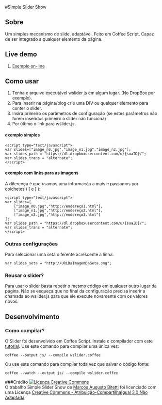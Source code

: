 #Simple Slider Show

## Sobre
Um simples mecanismo de slide, adaptável. Feito em Coffee Script.
Capaz de ser integrado a qualquer elemento da página.

## Live demo
1. [Exemplo on-line][1]


## Como usar
1. Tenha o arquivo executável wslider.js em algum lugar. (No DropBox por exemplo).
1. Para inserir na página/blog crie uma DIV ou qualquer elemento para conter o slider.
1. Insira primeiro os parâmetros de configuração (se estes parâmetros não forem inseridos primeiro o slider não funciona)
1. Por último o link para wslider.js.

#### exemplo simples

    <script type="text/javascript">
    var slides=["image_n0.jpg","image_n1.jpg","image_n2.jpg"];
    var slides_path = "https://dl.dropboxusercontent.com/u/{suaID}/";
    var slides_trans = "alternate";
    </script>

#### exemplo com links para as imagens
A diferença é que usamos uma informação a mais e passamos por colchetes ( [ e ] ):

    <script type="text/javascript">
    var slides=[
        ["image_n0.jpg","http://endereço1.html"],
        ["image_n1.jpg","http://endereço2.html"],
        ["image_n2.jpg","http://endereço3.html"]
    ];
    var slides_path = "https://dl.dropboxusercontent.com/u/{suaID}/";
    var slides_trans = "alternate";
    </script>

### Outras configurações
Para selecionar uma seta diferente acrescente a linha:

    var slides_seta = "http://URLDaImagemDaSeta.png";

### Reusar o slider?
Para usar o slider basta repetir o mesmo código em qualquer outro lugar da página.
Não se esqueça que no final da configuração precisa inserir a chamada ao wslider.js para que ele execute novamente com os valores novos.


## Desenvolvimento
### Como compilar?
O Slider foi desenvolvido em Coffee Script.
Instale o compilador com este [tutorial][2].
Use este comando para compilar uma única vez:

    coffee --output js/ --compile wslider.coffee

Ou use este comando para compilar toda vez que salvar o código fonte:

    coffee --watch --output js/ --compile wslider.coffee

###Crédito
<a rel="license" href="http://creativecommons.org/licenses/by-sa/3.0/deed.pt"><img alt="Licença Creative Commons" style="border-width:0" src="http://i.creativecommons.org/l/by-sa/3.0/88x31.png" /></a><br />O trabalho <span xmlns:dct="http://purl.org/dc/terms/" href="http://purl.org/dc/dcmitype/InteractiveResource" property="dct:title" rel="dct:type">Simple Slider Show</span> de <a xmlns:cc="http://creativecommons.org/ns#" href="http://lab-nerdofthemontain.rhcloud.com/" property="cc:attributionName" rel="cc:attributionURL">Marcos Augusto Bitetti</a> foi licenciado com uma Licença <a rel="license" href="http://creativecommons.org/licenses/by-sa/3.0/deed.pt">Creative Commons - Atribuição-CompartilhaIgual 3.0 Não Adaptada</a>.


  [1]: https://googledrive.com/host/0B6cWl9Nlsty3U1lHVjVvVlNMTnM/index.html
  [2]: http://labs-nerdofthemontain.openshift.com
